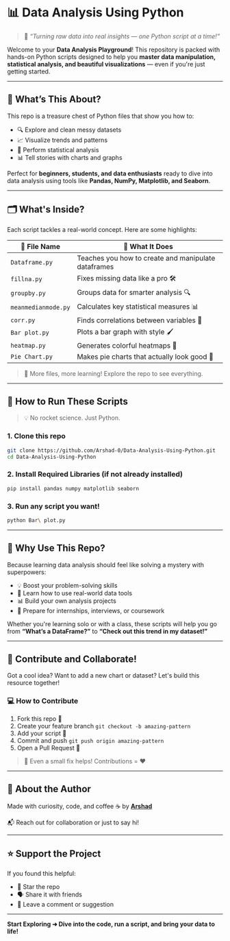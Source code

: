 # 📊 Data Analysis Using Python

> 🚀 *“Turning raw data into real insights — one Python script at a time!”*

Welcome to your **Data Analysis Playground**! This repository is packed with hands-on Python scripts designed to help you **master data manipulation, statistical analysis, and beautiful visualizations** — even if you're just getting started.

---

## 🎯 What’s This About?

This repo is a treasure chest of Python files that show you how to:

* 🔍 Explore and clean messy datasets
* 📈 Visualize trends and patterns
* 🧠 Perform statistical analysis
* 📊 Tell stories with charts and graphs

Perfect for **beginners, students, and data enthusiasts** ready to dive into data analysis using tools like **Pandas, NumPy, Matplotlib, and Seaborn**.

---

## 🗂️ What's Inside?

Each script tackles a real-world concept. Here are some highlights:

| 📄 File Name        | 📌 What It Does                                     |
| ------------------- | --------------------------------------------------- |
| `Dataframe.py`      | Teaches you how to create and manipulate dataframes |
| `fillna.py`         | Fixes missing data like a pro 🛠️                   |
| `groupby.py`        | Groups data for smarter analysis 🔍                 |
| `meanmedianmode.py` | Calculates key statistical measures 📊              |
| `corr.py`           | Finds correlations between variables 🧠             |
| `Bar plot.py`       | Plots a bar graph with style 🖌️                    |
| `heatmap.py`        | Generates colorful heatmaps 🎨                      |
| `Pie Chart.py`      | Makes pie charts that actually look good 🥧         |

> 📝 More files, more learning! Explore the repo to see everything.

---

## 🚀 How to Run These Scripts

> 💡 No rocket science. Just Python.

### 1. Clone this repo

```bash
git clone https://github.com/Arshad-0/Data-Analysis-Using-Python.git
cd Data-Analysis-Using-Python
```

### 2. Install Required Libraries (if not already installed)

```bash
pip install pandas numpy matplotlib seaborn
```

### 3. Run any script you want!

```bash
python Bar\ plot.py
```

---

## 🧠 Why Use This Repo?

Because learning data analysis should feel like solving a mystery with superpowers:

* 💡 Boost your problem-solving skills
* 🧰 Learn how to use real-world data tools
* 📊 Build your own analysis projects
* 🎯 Prepare for internships, interviews, or coursework

Whether you're learning solo or with a class, these scripts will help you go from **“What’s a DataFrame?”** to **“Check out this trend in my dataset!”**

---

## 🙌 Contribute and Collaborate!

Got a cool idea? Want to add a new chart or dataset? Let's build this resource together!

### 💻 How to Contribute

1. Fork this repo 🍴
2. Create your feature branch `git checkout -b amazing-pattern`
3. Add your script 📁
4. Commit and push `git push origin amazing-pattern`
5. Open a Pull Request 🚀

> 📢 Even a small fix helps! Contributions = ❤️

---

## 👤 About the Author

Made with curiosity, code, and coffee ☕ by [**Arshad**](https://github.com/Arshad-0)

📬 Reach out for collaboration or just to say hi!

---

## ⭐ Support the Project

If you found this helpful:

* 🌟 Star the repo
* 🗣️ Share it with friends
* 💬 Leave a comment or suggestion

---

**Start Exploring ➜ Dive into the code, run a script, and bring your data to life!**


